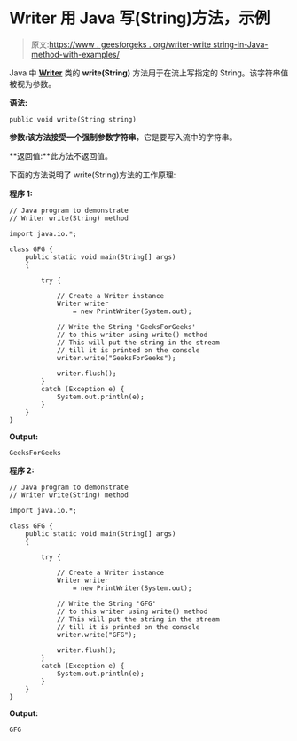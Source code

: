# Writer 用 Java 写(String)方法，示例

> 原文:[https://www . geesforgeks . org/writer-write string-in-Java-method-with-examples/](https://www.geeksforgeeks.org/writer-writestring-method-in-java-with-examples/)

Java 中 **[Writer](https://www.geeksforgeeks.org/java-io-Writer-class-java-set-1/)** 类的 **write(String)** 方法用于在流上写指定的 String。该字符串值被视为参数。

**语法:**

```
public void write(String string)
```

**参数:**该方法接受一个强制参数**字符串**，它是要写入流中的字符串。

**返回值:**此方法不返回值。

下面的方法说明了 write(String)方法的工作原理:

**程序 1:**

```
// Java program to demonstrate
// Writer write(String) method

import java.io.*;

class GFG {
    public static void main(String[] args)
    {

        try {

            // Create a Writer instance
            Writer writer
                = new PrintWriter(System.out);

            // Write the String 'GeeksForGeeks'
            // to this writer using write() method
            // This will put the string in the stream
            // till it is printed on the console
            writer.write("GeeksForGeeks");

            writer.flush();
        }
        catch (Exception e) {
            System.out.println(e);
        }
    }
}
```

**Output:**

```
GeeksForGeeks

```

**程序 2:**

```
// Java program to demonstrate
// Writer write(String) method

import java.io.*;

class GFG {
    public static void main(String[] args)
    {

        try {

            // Create a Writer instance
            Writer writer
                = new PrintWriter(System.out);

            // Write the String 'GFG'
            // to this writer using write() method
            // This will put the string in the stream
            // till it is printed on the console
            writer.write("GFG");

            writer.flush();
        }
        catch (Exception e) {
            System.out.println(e);
        }
    }
}
```

**Output:**

```
GFG

```